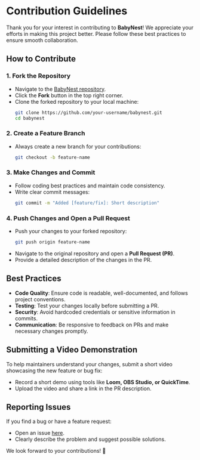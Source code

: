 # Contribution Guidelines

Thank you for your interest in contributing to **BabyNest**! We appreciate your efforts in making this project better. Please follow these best practices to ensure smooth collaboration.

## How to Contribute

### 1. Fork the Repository
- Navigate to the [BabyNest repository](https://github.com/your-repo/babynest).
- Click the **Fork** button in the top right corner.
- Clone the forked repository to your local machine:
  ```sh
  git clone https://github.com/your-username/babynest.git
  cd babynest
  ```

### 2. Create a Feature Branch
- Always create a new branch for your contributions:
  ```sh
  git checkout -b feature-name
  ```

### 3. Make Changes and Commit
- Follow coding best practices and maintain code consistency.
- Write clear commit messages:
  ```sh
  git commit -m "Added [feature/fix]: Short description"
  ```

### 4. Push Changes and Open a Pull Request
- Push your changes to your forked repository:
  ```sh
  git push origin feature-name
  ```
- Navigate to the original repository and open a **Pull Request (PR)**.
- Provide a detailed description of the changes in the PR.

## Best Practices
- **Code Quality**: Ensure code is readable, well-documented, and follows project conventions.
- **Testing**: Test your changes locally before submitting a PR.
- **Security**: Avoid hardcoded credentials or sensitive information in commits.
- **Communication**: Be responsive to feedback on PRs and make necessary changes promptly.

## Submitting a Video Demonstration
To help maintainers understand your changes, submit a short video showcasing the new feature or bug fix:
- Record a short demo using tools like **Loom, OBS Studio, or QuickTime**.
- Upload the video and share a link in the PR description.

## Reporting Issues
If you find a bug or have a feature request:
- Open an issue [here](https://github.com/your-repo/babynest/issues).
- Clearly describe the problem and suggest possible solutions.

We look forward to your contributions! 🚀

